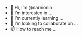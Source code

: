 - 👋 Hi, I’m @narnionin
- 👀 I’m interested in ...
- 🌱 I’m currently learning ...
- 💞️ I’m looking to collaborate on ...
- 📫 How to reach me ...

<!---
narnionin/narnionin is a ✨ special ✨ repository because its `README.md` (this file) appears on your GitHub profile.
You can click the Preview link to take a look at your changes.
--->
